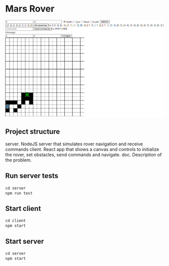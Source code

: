 # Mars Rover

![Alt text](doc/map.png 'screenshot')

## Project structure

server. NodeJS server that simulates rover navigation and receive commands
client. React app that shows a canvas and controls to initialize the rover, set obstacles, send commands and navigate.
doc. Description of the problem.

## Run server tests

    cd server
    npm run test

## Start client

    cd client
    npm start

## Start server

    cd server
    npm start
